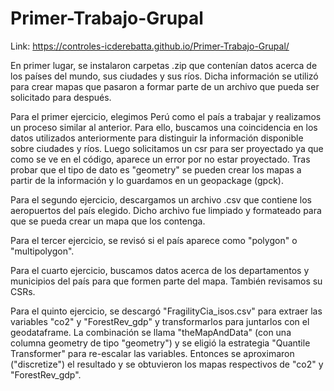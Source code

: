 # Primer-Trabajo-Grupal

Link: https://controles-icderebatta.github.io/Primer-Trabajo-Grupal/

En primer lugar, se instalaron carpetas .zip que contenían datos acerca de los países del mundo, sus ciudades y sus ríos. Dicha información se utilizó para crear mapas que pasaron a formar parte de un archivo que pueda ser solicitado para después.

Para el primer ejercicio, elegimos Perú como el país a trabajar y realizamos un proceso similar al anterior. Para ello, buscamos una coincidencia en los datos utilizados anteriormente para distinguir la información disponible sobre ciudades y ríos. Luego solicitamos un csr para ser proyectado ya que como se ve en el código, aparece un error por no estar proyectado. Tras probar que el tipo de dato es "geometry" se pueden crear los mapas a partir de la información y lo guardamos en un geopackage (gpck).

Para el segundo ejercicio, descargamos un archivo .csv que contiene los aeropuertos del país elegido. Dicho archivo fue limpiado y formateado para que se pueda crear un mapa que los contenga.

Para el tercer ejercicio, se revisó si el país aparece como "polygon" o "multipolygon".

Para el cuarto ejercicio, buscamos datos acerca de los departamentos y municipios del país para que formen parte del mapa. También revisamos su CSRs.

Para el quinto ejercicio, se descargó "FragilityCia_isos.csv" para extraer las variables "co2" y "ForestRev_gdp" y transformarlos para juntarlos con el geodataframe. La combinación se llama "theMapAndData" (con una columna geometry de tipo "geometry") y se eligió la estrategia "Quantile Transformer" para re-escalar las variables. Entonces se aproximaron ("discretize") el resultado y se obtuvieron los mapas respectivos de "co2" y "ForestRev_gdp".
